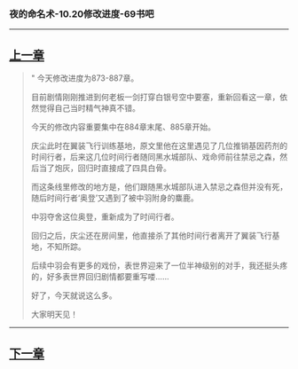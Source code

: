 ### 夜的命名术-10.20修改进度-69书吧

--------
[上一章](./fb60b6a6d1b53e199ce61d451f5819de.md)
--------


>
>
>
>"
>今天修改进度为873-887章。
>
>目前剧情刚刚推进到何老板一剑打穿白银号空中要塞，重新回看这一章，依然觉得自己当时精气神真不错。
>
>今天的修改内容重要集中在884章末尾、885章开始。
>
>庆尘此时在翼装飞行训练基地，原文里他在这里遇见了几位推销基因药剂的时间行者，后来这几位时间行者随同黑水城部队、戏命师前往禁忌之森，然后当了炮灰，回归时直接成了四具白骨。
>
>而这条线里修改的地方是，他们跟随黑水城部队进入禁忌之森但并没有死，随后时间行者‘奥登’又遇到了被中羽附身的麋鹿。
>
>中羽夺舍这位奥登，重新成为了时间行者。
>
>回归之后，庆尘还在房间里，他直接杀了其他时间行者离开了翼装飞行基地，不知所踪。
>
>后续中羽会有更多的戏份，表世界迎来了一位半神级别的对手，我还挺头疼的，好多表世界回归剧情都要重写喽……
>
>好了，今天就说这么多。
>
>大家明天见！
>
>

--------
[下一章](./5ff3eb276c08a8368df9f715b620d116.md)
--------

